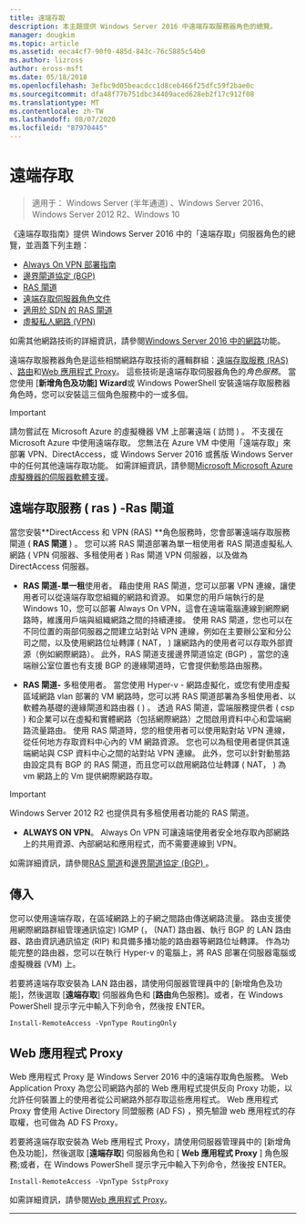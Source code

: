 ```yaml
---
title: 遠端存取
description: 本主題提供 Windows Server 2016 中遠端存取服務器角色的總覽。
manager: dougkim
ms.topic: article
ms.assetid: eeca4cf7-90f0-485d-843c-76c5885c54b0
ms.author: lizross
author: eross-msft
ms.date: 05/18/2018
ms.openlocfilehash: 3efbc9d05beacdcc1d8ceb466f25dfc59f2bae0c
ms.sourcegitcommit: dfa48f77b751dbc34409aced628eb2f17c912f08
ms.translationtype: MT
ms.contentlocale: zh-TW
ms.lasthandoff: 08/07/2020
ms.locfileid: "87970445"
---
```

# <a name="remote-access"></a>遠端存取

>適用于： Windows Server (半年通道) 、Windows Server 2016、Windows Server 2012 R2、Windows 10

《遠端存取指南》提供 Windows Server 2016 中的「遠端存取」伺服器角色的總覽，並涵蓋下列主題：

- [Always On VPN 部署指南](vpn/always-on-vpn/deploy/always-on-vpn-deploy.md)
- [邊界閘道協定 &#40;BGP&#41;](bgp/Border-Gateway-Protocol-BGP.md)
- [RAS 閘道](ras-gateway/RAS-Gateway.md)
- [遠端存取伺服器角色文件](ras/Remote-Access-Server-Role-Documentation.md)
- [適用於 SDN 的 RAS 閘道](../../networking/sdn/technologies/network-function-virtualization/RAS-Gateway-for-SDN.md)
- [虛擬私人網路 (VPN)](vpn/vpn-top.md)

如需其他網路技術的詳細資訊，請參閱[Windows Server 2016 中的網路](../../networking/index.yml)功能。

遠端存取服務器角色是這些相關網路存取技術的邏輯群組：[遠端存取服務 (RAS) ](#bkmk_da)、[路由](#bkmk_rras)和[Web 應用程式 Proxy](#bkmk_proxy)。 這些技術是遠端存取伺服器角色的*角色服務*。 當您使用 [**新增角色及功能] Wizard**或 Windows PowerShell 安裝遠端存取服務器角色時，您可以安裝這三個角色服務中的一或多個。

>[!IMPORTANT]
>請勿嘗試在 Microsoft Azure 的虛擬機器 VM 上部署遠端 \( 訪問 \) 。 不支援在 Microsoft Azure 中使用遠端存取。 您無法在 Azure VM 中使用「遠端存取」來部署 VPN、DirectAccess，或 Windows Server 2016 或舊版 Windows Server 中的任何其他遠端存取功能。 如需詳細資訊，請參閱[Microsoft Microsoft Azure 虛擬機器的伺服器軟體支援](https://support.microsoft.com/help/2721672/microsoft-server-software-support-for-microsoft-azure-virtual-machines)。

## <a name="remote-access-service-ras---ras-gateway"></a><a name="bkmk_da"></a>遠端存取服務 \( ras \) -Ras 閘道

當您安裝**DirectAccess 和 VPN (RAS) **角色服務時，您會部署遠端存取服務閘道 \( **RAS 閘道** \) 。 您可以將 RAS 閘道部署為單一租使用者 RAS 閘道虛擬私人網路 \( VPN 伺服器、多租使用者 \) Ras 閘道 VPN 伺服器，以及做為 DirectAccess 伺服器。

- **RAS 閘道-單一租**使用者。 藉由使用 RAS 閘道，您可以部署 VPN 連線，讓使用者可以從遠端存取您組織的網路和資源。 如果您的用戶端執行的是 Windows 10，您可以部署 Always On VPN，這會在遠端電腦連線到網際網路時，維護用戶端與組織網路之間的持續連接。 使用 RAS 閘道，您也可以在不同位置的兩部伺服器之間建立站對站 VPN 連線，例如在主要辦公室和分公司之間，以及使用網路位址轉譯 \( NAT， \) 讓網路內的使用者可以存取外部資源（例如網際網路）。 此外，RAS 閘道支援邊界閘道協定 (BGP) ，當您的遠端辦公室位置也有支援 BGP 的邊緣閘道時，它會提供動態路由服務。

- **RAS 閘道-** 多租使用者。 當您使用 Hyper-v \- 網路虛擬化，或您有使用虛擬區域網路 vlan 部署的 VM 網路時，您可以將 RAS 閘道部署為多租使用者、以軟體為基礎的邊緣閘道和路由器 \( \) 。 透過 RAS 閘道，雲端服務提供者 \( csp \) 和企業可以在虛擬和實體網路（包括網際網路）之間啟用資料中心和雲端網路流量路由。 使用 RAS 閘道時，您的租使用者可以使用點對站 VPN 連線，從任何地方存取資料中心內的 VM 網路資源。 您也可以為租使用者提供其遠端網站與 CSP 資料中心之間的站對站 VPN 連線。 此外，您可以針對動態路由設定具有 BGP 的 RAS 閘道，而且您可以啟用網路位址轉譯 \( NAT， \) 為 vm 網路上的 Vm 提供網際網路存取。

>[!IMPORTANT]
> Windows Server 2012 R2 也提供具有多租使用者功能的 RAS 閘道。

- **ALWAYS ON VPN**。 Always On VPN 可讓遠端使用者安全地存取內部網路上的共用資源、內部網站和應用程式，而不需要連線到 VPN。

如需詳細資訊，請參閱[RAS 閘道](ras-gateway/RAS-Gateway.md)和[邊界閘道協定 (BGP) ](bgp/Border-Gateway-Protocol-BGP.md)。

## <a name="routing"></a><a name="bkmk_rras"></a>傳入

您可以使用遠端存取，在區域網路上的子網之間路由傳送網路流量。 路由支援使用網際網路群組管理通訊協定) IGMP (， (NAT) 路由器、執行 BGP 的 LAN 路由器、路由資訊通訊協定 (RIP) 和具備多播功能的路由器等網路位址轉譯。 作為功能完整的路由器，您可以在執行 Hyper-v 的電腦上，將 RAS 部署在伺服器電腦或虛擬機器 (VM) 上。

若要將遠端存取安裝為 LAN 路由器，請使用伺服器管理員中的 [新增角色及功能]，然後選取 [**遠端存取**] 伺服器角色和 [**路由**角色服務]。或者，在 Windows PowerShell 提示字元中輸入下列命令，然後按 ENTER。

```
Install-RemoteAccess -VpnType RoutingOnly
```

## <a name="web-application-proxy"></a><a name="bkmk_proxy"></a>Web 應用程式 Proxy

Web 應用程式 Proxy 是 Windows Server 2016 中的遠端存取角色服務。 Web Application Proxy 為您公司網路內部的 Web 應用程式提供反向 Proxy 功能，以允許任何裝置上的使用者從公司網路外部存取這些應用程式。 Web 應用程式 Proxy 會使用 Active Directory 同盟服務 (AD FS) ，預先驗證 web 應用程式的存取權，也可做為 AD FS Proxy。

若要將遠端存取安裝為 Web 應用程式 Proxy，請使用伺服器管理員中的 [新增角色及功能]，然後選取 [**遠端存取**] 伺服器角色和 [ **Web 應用程式 Proxy** ] 角色服務;或者，在 Windows PowerShell 提示字元中輸入下列命令，然後按 ENTER。

```
Install-RemoteAccess -VpnType SstpProxy
```

如需詳細資訊，請參閱[Web 應用程式 Proxy](./web-application-proxy/web-application-proxy-windows-server.md)。


---
